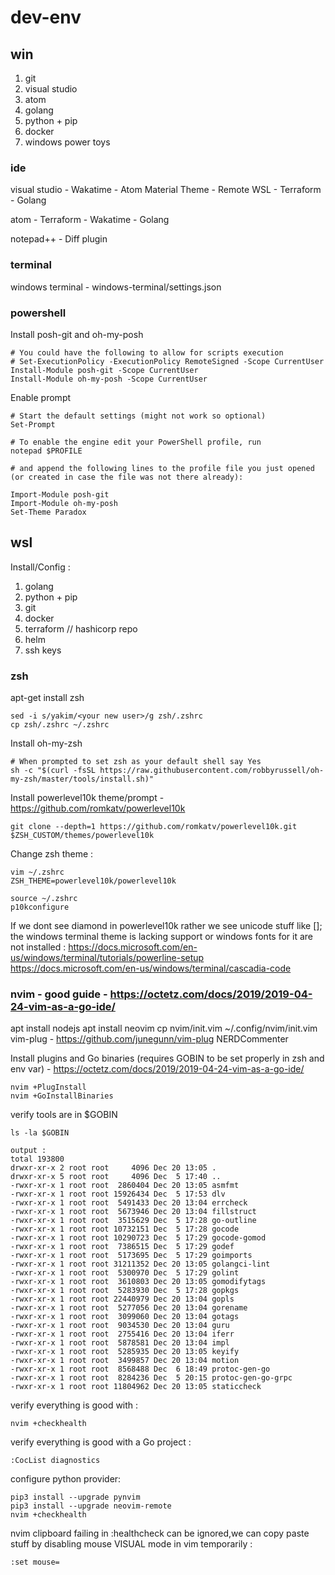 # dev-env

## win

1. git
2. visual studio
3. atom
4. golang
5. python + pip
6. docker
7. windows power toys

### ide
visual studio
	- Wakatime
	- Atom Material Theme
	- Remote WSL
	- Terraform
	- Golang

atom
	- Terraform
	- Wakatime
	- Golang

notepad++
	- Diff plugin

### terminal
windows terminal
	- windows-terminal/settings.json

### powershell

Install posh-git and oh-my-posh
```
# You could have the following to allow for scripts execution 
# Set-ExecutionPolicy -ExecutionPolicy RemoteSigned -Scope CurrentUser
Install-Module posh-git -Scope CurrentUser
Install-Module oh-my-posh -Scope CurrentUser
```

Enable prompt
```
# Start the default settings (might not work so optional)
Set-Prompt

# To enable the engine edit your PowerShell profile, run
notepad $PROFILE

# and append the following lines to the profile file you just opened (or created in case the file was not there already):

Import-Module posh-git
Import-Module oh-my-posh
Set-Theme Paradox
```

## wsl 

Install/Config : 

1. golang
2. python + pip
3. git
4. docker
5. terraform // hashicorp repo
6. helm
7. ssh keys


### zsh
apt-get install zsh
```
sed -i s/yakim/<your new user>/g zsh/.zshrc 
cp zsh/.zshrc ~/.zshrc
```

Install oh-my-zsh
```
# When prompted to set zsh as your default shell say Yes
sh -c "$(curl -fsSL https://raw.githubusercontent.com/robbyrussell/oh-my-zsh/master/tools/install.sh)"
```


Install powerlevel10k theme/prompt - https://github.com/romkatv/powerlevel10k
```
git clone --depth=1 https://github.com/romkatv/powerlevel10k.git
$ZSH_CUSTOM/themes/powerlevel10k
```

Change zsh theme : 
```
vim ~/.zshrc
ZSH_THEME=powerlevel10k/powerlevel10k
```

```
source ~/.zshrc
p10kconfigure
```

If we dont see diamond in powerlevel10k rather we see unicode stuff like []; the windows terminal theme is lacking support or windows fonts for it are not installed :
https://docs.microsoft.com/en-us/windows/terminal/tutorials/powerline-setup
https://docs.microsoft.com/en-us/windows/terminal/cascadia-code

### nvim - good guide - https://octetz.com/docs/2019/2019-04-24-vim-as-a-go-ide/
apt install nodejs
apt install neovim
cp nvim/init.vim ~/.config/nvim/init.vim
vim-plug - https://github.com/junegunn/vim-plug
NERDCommenter

Install plugins and Go binaries (requires GOBIN to be set properly in zsh and env var) - https://octetz.com/docs/2019/2019-04-24-vim-as-a-go-ide/
```
nvim +PlugInstall
nvim +GoInstallBinaries
```
verify tools are in $GOBIN
```
ls -la $GOBIN

output : 
total 193800
drwxr-xr-x 2 root root     4096 Dec 20 13:05 .
drwxr-xr-x 5 root root     4096 Dec  5 17:40 ..
-rwxr-xr-x 1 root root  2860404 Dec 20 13:05 asmfmt
-rwxr-xr-x 1 root root 15926434 Dec  5 17:53 dlv
-rwxr-xr-x 1 root root  5491433 Dec 20 13:04 errcheck
-rwxr-xr-x 1 root root  5673946 Dec 20 13:04 fillstruct
-rwxr-xr-x 1 root root  3515629 Dec  5 17:28 go-outline
-rwxr-xr-x 1 root root 10732151 Dec  5 17:28 gocode
-rwxr-xr-x 1 root root 10290723 Dec  5 17:29 gocode-gomod
-rwxr-xr-x 1 root root  7386515 Dec  5 17:29 godef
-rwxr-xr-x 1 root root  5173695 Dec  5 17:29 goimports
-rwxr-xr-x 1 root root 31211352 Dec 20 13:05 golangci-lint
-rwxr-xr-x 1 root root  5300970 Dec  5 17:29 golint
-rwxr-xr-x 1 root root  3610803 Dec 20 13:05 gomodifytags
-rwxr-xr-x 1 root root  5283930 Dec  5 17:28 gopkgs
-rwxr-xr-x 1 root root 22440979 Dec 20 13:04 gopls
-rwxr-xr-x 1 root root  5277056 Dec 20 13:04 gorename
-rwxr-xr-x 1 root root  3099060 Dec 20 13:04 gotags
-rwxr-xr-x 1 root root  9034530 Dec 20 13:04 guru
-rwxr-xr-x 1 root root  2755416 Dec 20 13:04 iferr
-rwxr-xr-x 1 root root  5878581 Dec 20 13:04 impl
-rwxr-xr-x 1 root root  5285935 Dec 20 13:05 keyify
-rwxr-xr-x 1 root root  3499857 Dec 20 13:04 motion
-rwxr-xr-x 1 root root  8568488 Dec  6 18:49 protoc-gen-go
-rwxr-xr-x 1 root root  8284236 Dec  5 20:15 protoc-gen-go-grpc
-rwxr-xr-x 1 root root 11804962 Dec 20 13:05 staticcheck
```

verify everything is good with : 
```
nvim +checkhealth
```

verify everything is good with a Go project : 
```
:CocList diagnostics
```

configure python provider: 
```
pip3 install --upgrade pynvim
pip3 install --upgrade neovim-remote
nvim +checkhealth
```

nvim clipboard failing in :healthcheck can be ignored,we can copy paste stuff by disabling mouse VISUAL mode in vim temporarily :
```
:set mouse=
```
